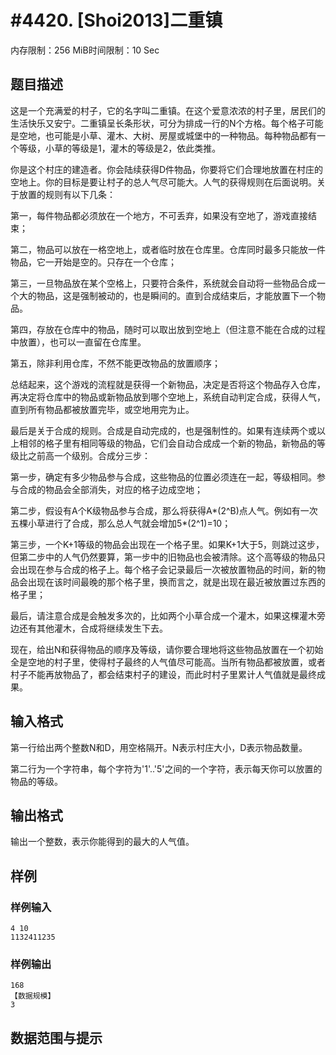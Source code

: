 # #4420. [Shoi2013]二重镇

内存限制：256 MiB时间限制：10 Sec

## 题目描述

这是一个充满爱的村子，它的名字叫二重镇。在这个爱意浓浓的村子里，居民们的生活快乐又安宁。二重镇呈长条形状，可分为排成一行的N个方格。每个格子可能是空地，也可能是小草、灌木、大树、房屋或城堡中的一种物品。每种物品都有一个等级，小草的等级是1，灌木的等级是2，依此类推。

你是这个村庄的建造者。你会陆续获得D件物品，你要将它们合理地放置在村庄的空地上。你的目标是要让村子的总人气尽可能大。人气的获得规则在后面说明。关于放置的规则有以下几条：

第一，每件物品都必须放在一个地方，不可丢弃，如果没有空地了，游戏直接结束；

第二，物品可以放在一格空地上，或者临时放在仓库里。仓库同时最多只能放一件物品，它一开始是空的。只存在一个仓库；

第三，一旦物品放在某个空格上，只要符合条件，系统就会自动将一些物品合成一个大的物品，这是强制被动的，也是瞬间的。直到合成结束后，才能放置下一个物品。

第四，存放在仓库中的物品，随时可以取出放到空地上（但注意不能在合成的过程中放置），也可以一直留在仓库里。

第五，除非利用仓库，不然不能更改物品的放置顺序；

总结起来，这个游戏的流程就是获得一个新物品，决定是否将这个物品存入仓库，再决定将仓库中的物品或新物品放到哪个空地上，系统自动判定合成，获得人气，直到所有物品都被放置完毕，或空地用完为止。

最后是关于合成的规则。合成是自动完成的，也是强制性的。如果有连续两个或以上相邻的格子里有相同等级的物品，它们会自动合成成一个新的物品，新物品的等级比之前高一个级别。合成分三步：

第一步，确定有多少物品参与合成，这些物品的位置必须连在一起，等级相同。参与合成的物品会全部消失，对应的格子边成空地；

第二步，假设有A个K级物品参与合成，那么将获得A*(2^B)点人气。例如有一次五棵小草进行了合成，那么总人气就会增加5*(2^1)=10；

第三步，一个K+1等级的物品会出现在一个格子里。如果K+1大于5，则跳过这步，但第二步中的人气仍然要算，第一步中的旧物品也会被清除。这个高等级的物品只会出现在参与合成的格子上。每个格子会记录最后一次被放置物品的时间，新的物品会出现在该时间最晚的那个格子里，换而言之，就是出现在最近被放置过东西的格子里；

最后，请注意合成是会触发多次的，比如两个小草合成一个灌木，如果这棵灌木旁边还有其他灌木，合成将继续发生下去。

现在，给出N和获得物品的顺序及等级，请你要合理地将这些物品放置在一个初始全是空地的村子里，使得村子最终的人气值尽可能高。当所有物品都被放置，或者村子不能再放物品了，都会结束村子的建设，而此时村子里累计人气值就是最终成果。

## 输入格式

第一行给出两个整数N和D，用空格隔开。N表示村庄大小，D表示物品数量。

第二行为一个字符串，每个字符为'1'..'5'之间的一个字符，表示每天你可以放置的物品的等级。

## 输出格式

输出一个整数，表示你能得到的最大的人气值。

## 样例

### 样例输入

    
    4 10
    1132411235
    

### 样例输出

    
    168
    【数据规模】
    3
    

## 数据范围与提示
